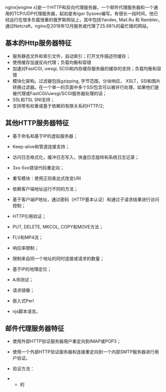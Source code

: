 nginx\[engine x\]是一个HTTP和反向代理服务器，一个邮件代理服务器和一个通用的TCP/UDP代理服务器，起初是有lgor Sysoev编写。有很长一段时间，他已经运行在很多负载很重的俄罗斯网站上，其中包括Yandex, Mail.Ru 和 Rambler。通过Netcraft，nginx在2018年12月服务或代理了25.98%的最忙碌的网站。

## 基本的Http服务器特征

* 服务静态文件和索引文件，自动索引；打开文件描述符缓存；
* 使用缓存加速反向代理；负载均衡和容错
* 加速对FastCGI, uwsgi, SCGI和内存缓存服务器的缓存的支持；负载均衡和容错
* 模块化架构。过滤器包括gzipping, 字节范围，分块响应， XSLT，SSI和图片转换过滤器。在一个单一的页面中多个SSI包含可以被并行处理，如果他们是被代理或FastCGI/uwsgi/SCGI服务器处理的话；
* SSL和TSL SNI支持；
* 支持带有权重或基于依赖的有限关系的HTTP/2;

## 其他HTTP服务器特征

* 基于命名和基于IP的虚拟服务器；

* Keep-alive和管道连接支持；

* 访问日志格式化，缓冲日志写入，快速日志旋转和系统日志记录；

* 3xx-5xx错误代码重定向；

* 重写模块：使用正则表达式改变URI

* 依赖客户端地址运行不同的方法；

* 基于客户端IP地址，通过密码（HTTP基本认证）和通过子请求结果进行访问控制；

* HTTP引用验证；

* PUT, DELETE, MKCOL, COPY和MOVE方法；

* FLV和MP4流；

* 响应率限制；

* 限制来自同一个地址的同时连接或请求的数量；

* 基于IP的地理定位；

* A/B测试；

* 请求镜像；

* 嵌入式Perl

* njs脚本语言。

## 邮件代理服务器特征

* 使用外部HTTP验证服务器用户重定向到IMAP或POP3；

* 使用一个外部HTTP验证服务器和连接重定向到一个内部SMTP服务器进行用户验证。

* 验证方法：

*  - 的

































